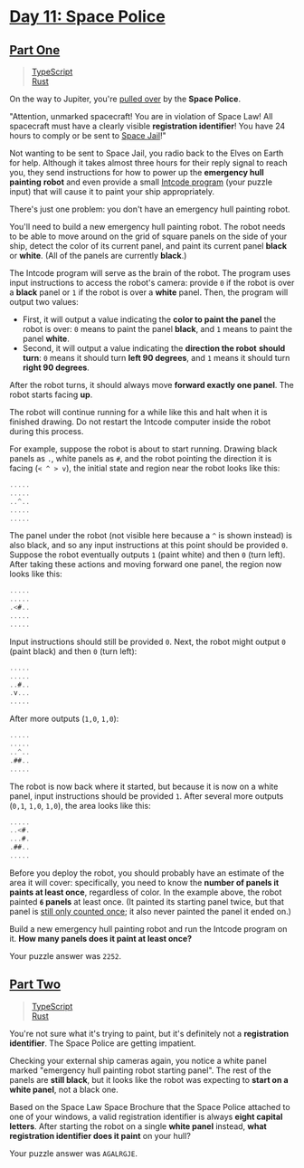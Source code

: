 # [Day 11: Space Police](https://adventofcode.com/2019/day/11)

## [Part One](https://adventofcode.com/2019/day/11#part1)

> [TypeScript](/solutions/typescript/2019/11/src/p1.ts)\
> [Rust](/solutions/rust/2019/11/src/lib.rs)

On the way to Jupiter, you're
[pulled over](https://www.youtube.com/watch?v=KwY28rpyKDE) by the **Space
Police**.

"Attention, unmarked spacecraft! You are in violation of Space Law! All
spacecraft must have a clearly visible **registration identifier**! You have 24
hours to comply or be sent to
[Space Jail](https://www.youtube.com/watch?v=BVn1oQL9sWg&t=5)!"

Not wanting to be sent to Space Jail, you radio back to the Elves on Earth for
help. Although it takes almost three hours for their reply signal to reach you,
they send instructions for how to power up the **emergency hull painting**
**robot** and even provide a small [Intcode program](../09/) (your puzzle input)
that will cause it to paint your ship appropriately.

There's just one problem: you don't have an emergency hull painting robot.

You'll need to build a new emergency hull painting robot. The robot needs to be
able to move around on the grid of square panels on the side of your ship,
detect the color of its current panel, and paint its current panel **black** or
**white**. (All of the panels are currently **black**.)

The Intcode program will serve as the brain of the robot. The program uses input
instructions to access the robot's camera: provide `0` if the robot is over a
**black** panel or `1` if the robot is over a **white** panel. Then, the program
will output two values:

- First, it will output a value indicating the **color to paint the panel** the
  robot is over: `0` means to paint the panel **black**, and `1` means to paint
  the panel **white**.
- Second, it will output a value indicating the **direction the robot** **should
  turn**: `0` means it should turn **left 90 degrees**, and `1` means it should
  turn **right 90 degrees**.

After the robot turns, it should always move **forward exactly one panel**. The
robot starts facing **up**.

The robot will continue running for a while like this and halt when it is
finished drawing. Do not restart the Intcode computer inside the robot during
this process.

For example, suppose the robot is about to start running. Drawing black panels
as `.`, white panels as `#`, and the robot pointing the direction it is facing
(`< ^ > v`), the initial state and region near the robot looks like this:

```rs
.....
.....
..^..
.....
.....
```

The panel under the robot (not visible here because a `^` is shown instead) is
also black, and so any input instructions at this point should be provided `0`.
Suppose the robot eventually outputs `1` (paint white) and then `0` (turn left).
After taking these actions and moving forward one panel, the region now looks
like this:

```rs
.....
.....
.<#..
.....
.....
```

Input instructions should still be provided `0`. Next, the robot might output
`0` (paint black) and then `0` (turn left):

```rs
.....
.....
..#..
.v...
.....
```

After more outputs (`1,0`, `1,0`):

```rs
.....
.....
..^..
.##..
.....
```

The robot is now back where it started, but because it is now on a white panel,
input instructions should be provided `1`. After several more outputs (`0,1`,
`1,0`, `1,0`), the area looks like this:

```rs
.....
..<#.
...#.
.##..
.....
```

Before you deploy the robot, you should probably have an estimate of the area it
will cover: specifically, you need to know the **number of panels it** **paints
at least once**, regardless of color. In the example above, the robot painted
**`6` panels** at least once. (It painted its starting panel twice, but that
panel is [still only counted once](https://www.youtube.com/watch?v=KjsSvjA5TuE);
it also never painted the panel it ended on.)

Build a new emergency hull painting robot and run the Intcode program on it.
**How many panels does it paint at least once?**

Your puzzle answer was `2252`.

## [Part Two](https://adventofcode.com/2019/day/11#part2)

> [TypeScript](/solutions/typescript/2019/11/src/p2.ts)\
> [Rust](/solutions/rust/2019/11/src/lib.rs)

You're not sure what it's trying to paint, but it's definitely not a
**registration identifier**. The Space Police are getting impatient.

Checking your external ship cameras again, you notice a white panel marked
"emergency hull painting robot starting panel". The rest of the panels are
**still black**, but it looks like the robot was expecting to **start on a white
panel**, not a black one.

Based on the Space Law Space Brochure that the Space Police attached to one of
your windows, a valid registration identifier is always **eight capital**
**letters**. After starting the robot on a single **white panel** instead,
**what registration identifier does it paint** on your hull?

Your puzzle answer was `AGALRGJE`.

